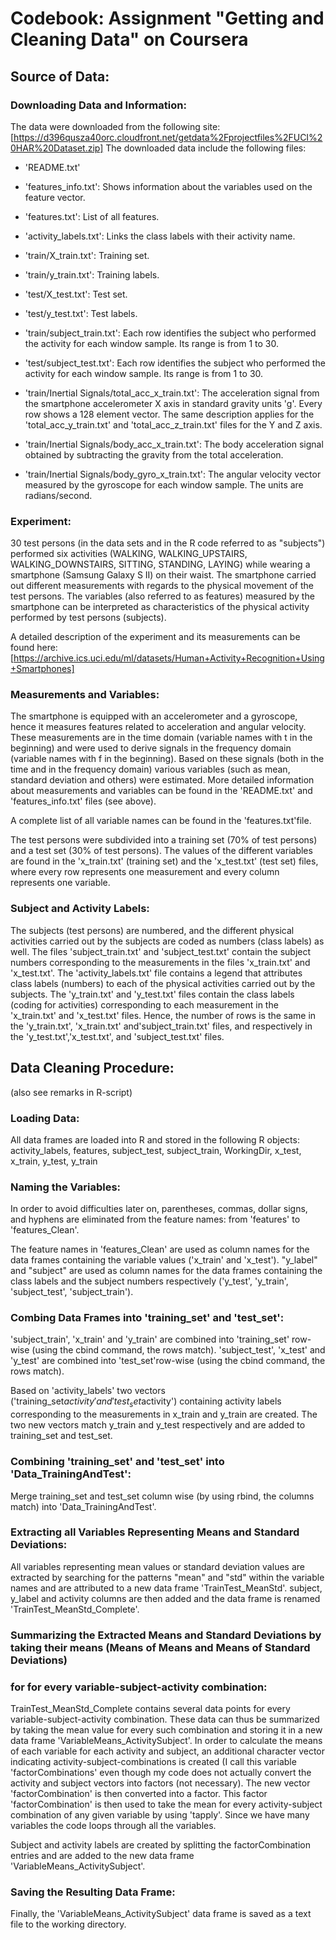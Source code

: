 # Codebook: Assignment "Getting and Cleaning Data" on Coursera

## Source of Data: 

### Downloading Data and Information: 
The data were downloaded from the following site: 
[https://d396qusza40orc.cloudfront.net/getdata%2Fprojectfiles%2FUCI%20HAR%20Dataset.zip]
The downloaded data include the following files: 

- 'README.txt'

- 'features_info.txt': Shows information about the variables used on the feature vector.

- 'features.txt': List of all features.

- 'activity_labels.txt': Links the class labels with their activity name.

- 'train/X_train.txt': Training set.

- 'train/y_train.txt': Training labels.

- 'test/X_test.txt': Test set.

- 'test/y_test.txt': Test labels.

- 'train/subject_train.txt': Each row identifies the subject who performed the activity for each window sample. Its range is from 1 to 30. 

- 'test/subject_test.txt': Each row identifies the subject who performed the activity for each window sample. Its range is from 1 to 30. 

- 'train/Inertial Signals/total_acc_x_train.txt': The acceleration signal from the smartphone accelerometer X axis in standard gravity units 'g'. 
Every row shows a 128 element vector. The same description applies for the 'total_acc_y_train.txt' and 'total_acc_z_train.txt' files for the Y and Z axis.

- 'train/Inertial Signals/body_acc_x_train.txt': The body acceleration signal obtained by subtracting the gravity from the total acceleration. 

- 'train/Inertial Signals/body_gyro_x_train.txt': The angular velocity vector measured by the gyroscope for each window sample. The units are radians/second. 

### Experiment: 
30 test persons (in the data sets and in the R code referred to as "subjects") performed six activities 
(WALKING, WALKING_UPSTAIRS, WALKING_DOWNSTAIRS, SITTING, STANDING, LAYING) while wearing a smartphone (Samsung Galaxy S II) 
on their waist.
The smartphone carried out different measurements with regards to the physical movement of the test persons. The variables 
(also referred to as features) measured by the smartphone can be interpreted as characteristics of the physical activity performed by
test persons (subjects). 
 
A detailed description of the experiment and its measurements can be found here: 
[https://archive.ics.uci.edu/ml/datasets/Human+Activity+Recognition+Using+Smartphones]


### Measurements and Variables: 
The smartphone is equipped with an accelerometer and a gyroscope, hence it measures features related to acceleration and 
angular velocity. These measurements are in the time domain (variable names with t in the beginning) and were used to derive 
signals in the frequency domain (variable names with f in the beginning). Based on these signals (both in the time and in 
the frequency domain) various variables (such as mean, standard deviation and others) were estimated. More detailed information 
about measurements and variables can be found in the 'README.txt' and 'features_info.txt' files (see above). 

A complete list of all variable names can be found in the 'features.txt'file. 

The test persons were subdivided into a training set (70% of test persons) and a test set (30% of test persons). The values 
of the different variables are found in the 'x_train.txt' (training set) and the 'x_test.txt' (test set) files, where every 
row represents one measurement and every column represents one variable. 


### Subject and Activity Labels: 
The subjects (test persons) are numbered, and the different physical activities carried out by the subjects are coded as numbers 
(class labels) as well.
The files 'subject_train.txt' and 'subject_test.txt' contain the subject numbers corresponding to the measurements in the files 
'x_train.txt' and 'x_test.txt'. The 'activity_labels.txt' file contains a legend that attributes class labels (numbers) to each 
of the physical activities carried out by the subjects. The 'y_train.txt' and 'y_test.txt' files contain the class labels (coding 
for activities) corresponding to each measurement in the 'x_train.txt' and 'x_test.txt' files. Hence, the number of rows is 
the same in the 'y_train.txt', 'x_train.txt' and'subject_train.txt' files, and respectively in the 'y_test.txt','x_test.txt', 
and 'subject_test.txt' files. 


## Data Cleaning Procedure:

(also see remarks in R-script)

### Loading Data: 
All data frames are loaded into R and stored in the following R objects:
activity_labels, features, subject_test, subject_train, WorkingDir, x_test, x_train, y_test, y_train 


### Naming the Variables: 
In order to avoid difficulties later on, parentheses, commas, dollar signs, and hyphens are eliminated from the feature names: 
from 'features' to 'features_Clean'.

The feature names in 'features_Clean' are used as column names for the data frames containing the variable values 
('x_train' and 'x_test'). "y_label" and "subject" are used as column names for the data frames containing the class labels 
and the subject numbers respectively ('y_test', 'y_train', 'subject_test', 'subject_train'). 


### Combing Data Frames into 'training_set' and 'test_set': 
'subject_train', 'x_train' and 'y_train' are combined into 'training_set' row-wise (using the cbind command, the rows match).
'subject_test', 'x_test' and 'y_test' are combined into 'test_set'row-wise (using the cbind command, the rows match).

Based on 'activity_labels' two vectors ('training_set$activity' and 'test_set$activity') containing activity labels corresponding 
to the measurements in x_train and y_train are created. The two new vectors match y_train and y_test respectively and are
added to training_set and test_set. 

### Combining 'training_set' and 'test_set' into 'Data_TrainingAndTest': 
Merge training_set and test_set column wise (by using rbind, the columns match) into 'Data_TrainingAndTest'. 

### Extracting all Variables Representing Means and Standard Deviations: 
All variables representing mean values or standard deviation values are extracted by searching for the patterns "mean" and "std"
within the variable names and are attributed to a new data frame 'TrainTest_MeanStd'. subject, y_label and activity columns
are then added and the data frame is renamed 'TrainTest_MeanStd_Complete'.

### Summarizing the Extracted Means and Standard Deviations by taking their means (Means of Means and Means of Standard Deviations)
### for for every variable-subject-activity combination: 
TrainTest_MeanStd_Complete contains several data points for every variable-subject-activity combination. These data can thus be 
summarized by taking the mean value for every such combination and storing it in a new data frame 'VariableMeans_ActivitySubject'.
In order to calculate the means of each variable for each activity and subject, an additional character vector indicating 
activity-subject-combinations is created (I call this variable 'factorCombinations' even though my code does not actually convert 
the activity and subject vectors into factors (not necessary). The new vector 'factorCombination' is then converted into a factor. 
This factor 'factorCombination' is then used to take the mean for every activity-subject combination of any given variable by using 
'tapply'. Since we have many variables the code loops through all the variables. 

Subject and activity labels are created by splitting the factorCombination entries and are added to the new data frame 
'VariableMeans_ActivitySubject'. 

### Saving the Resulting Data Frame: 
Finally, the 'VariableMeans_ActivitySubject' data frame is saved as a text file to the working directory. 

















